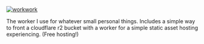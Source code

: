 [![workwork](https://ih1.redbubble.net/image.1996704199.2632/st,small,507x507-pad,600x600,f8f8f8.jpg)](https://www.youtube.com/watch?v=eO6OaVnbqaY)

The worker I use for whatever small personal things. Includes a simple way to front a cloudflare r2 bucket with a worker for a simple static asset hosting experiencing. (Free hosting!)
